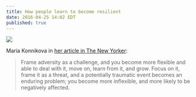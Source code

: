 ```yaml
---
title: How people learn to become resilient
date: 2016-04-25 14:02 EDT
published: true
---
```


![](http://www.newyorker.com/wp-content/uploads/2016/02/Konnikova-Resilience-1200.jpg)

Maria Konnikova in [her article in The New Yorker](http://www.newyorker.com/science/maria-konnikova/the-secret-formula-for-resilience):

> Frame adversity as a challenge, and you become more flexible and able to deal with it, move on, learn from it, and grow. Focus on it, frame it as a threat, and a potentially traumatic event becomes an enduring problem; you become more inflexible, and more likely to be negatively affected.
